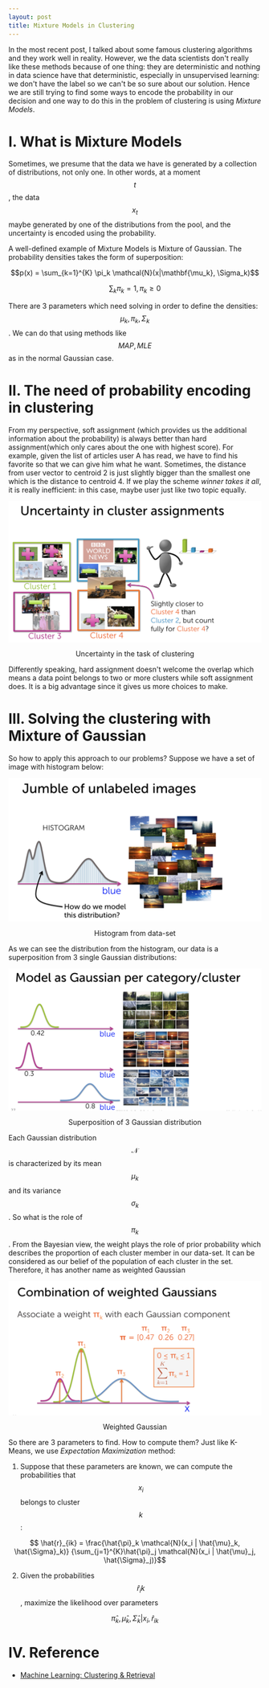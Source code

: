 ```yaml
---
layout: post
title: Mixture Models in Clustering
---
```


In the most recent post, I talked about some famous clustering algorithms and they work well in reality. However, we 
the data scientists don't really like these methods because of one thing: they are deterministic and nothing in data 
science have that deterministic, especially in unsupervised learning: we don't have the label so we can't be so sure 
about our solution. Hence we are still trying to find some ways to encode the probability in our decision and one way 
to do this in the problem of clustering is using _Mixture Models_.

# I. What is Mixture Models

Sometimes, we presume that the data we have is generated by a collection of distributions, not only one. In other words, 
at a moment $$t$$, the data $$x_t$$ maybe generated by one of the distributions from the pool, and the uncertainty is 
encoded using the probability.

A well-defined example of Mixture Models is Mixture of Gaussian. The probability densities takes the form of superposition:

$$p(x) = \sum_{k=1}^{K} \pi_k \mathcal{N}(x|\mathbf{\mu_k}, \Sigma_k)$$

$$ \sum_k \pi_k = 1, \pi_k \ge 0$$

There are 3 parameters which need solving in order to define the densities: $$ \mu_k, \pi_k, \Sigma_k$$. We can do that 
using methods like $$ MAP, MLE$$ as in the normal Gaussian case.

# II. The need of probability encoding in clustering

From my perspective, soft assignment (which provides us the additional information about the probability) is always 
better than hard assignment(which only cares about the one with highest score). For example, given the list of articles 
user A has read, we have to find his favorite so that we can give him what he want. Sometimes, the distance from user 
vector to centroid 2 is just slightly bigger than the smallest one which is the distance to centroid 4. If we play the 
scheme *winner takes it all*, it is really inefficient: in this case, maybe user just like two topic equally.

<p align="center">
 <img src="/image/mixture-model/uncertainty.png" alt="" align="middle">
 <div align="center"> Uncertainty in the task of clustering</div>
</p>

Differently speaking, hard assignment doesn't welcome the overlap which means a data point belongs to two or more 
clusters while soft assignment does. It is a big advantage since it gives us more choices to make.

# III. Solving the clustering with Mixture of Gaussian

So how to apply this approach to our problems? Suppose we have a set of image with histogram below:

<p align="center">
 <img src="/image/mixture-model/histogram.png" alt="" align="middle">
 <div align="center">Histogram from data-set</div>
</p>

As we can see the distribution from the histogram, our data is a superposition from 3 single Gaussian distributions:

<p align="center">
 <img src="/image/mixture-model/analysis.png" alt="" align="middle">
 <div align="center"> Superposition of 3 Gaussian distribution</div>
</p>

Each Gaussian distribution $$\mathcal{N}$$ is characterized by its mean $$\mu_k$$ and its variance $$\sigma_k$$. So what 
is the role of $$\pi_k$$. From the Bayesian view, the weight plays the role of prior probability which describes the 
proportion of each cluster member in our data-set. It can be considered as our belief of the population of each cluster 
in the set. Therefore, it has another name as weighted Gaussian

<p align="center">
 <img src="/image/mixture-model/weighted.png" alt="" align="middle">
 <div align="center"> Weighted Gaussian</div>
</p>

So there are 3 parameters to find. How to compute them? Just like K-Means, we use *Expectation Maximization* method:

1. Suppose that these parameters are known, we can compute the probabilities that $$x_i$$ belongs to cluster $$k$$:

$$ \hat{r}_{ik} = \frac{\hat{\pi}_k \mathcal{N}(x_i | \hat{\mu}_k, \hat{\Sigma}_k)}
    {\sum_{j=1}^{K}\hat{\pi}_j \mathcal{N}(x_i | \hat{\mu}_j, \hat{\Sigma}_j)}$$

2. Given the probabilities $$\hat{r}_ik$$, maximize the likelihood over parameters

$$\hat{\pi}_k, \hat{\mu}_k, \hat{\Sigma}_k | {x_i, \hat{r}_{ik}}$$


# IV. Reference

* [Machine Learning: Clustering & Retrieval](https://www.coursera.org/learn/ml-clustering-and-retrieval/home/welcome)